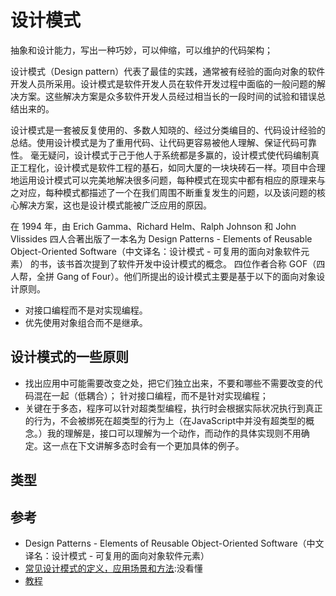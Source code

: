 # 设计模式

抽象和设计能力，写出一种巧妙，可以伸缩，可以维护的代码架构；

设计模式（Design pattern）代表了最佳的实践，通常被有经验的面向对象的软件开发人员所采用。设计模式是软件开发人员在软件开发过程中面临的一般问题的解决方案。这些解决方案是众多软件开发人员经过相当长的一段时间的试验和错误总结出来的。

设计模式是一套被反复使用的、多数人知晓的、经过分类编目的、代码设计经验的总结。使用设计模式是为了重用代码、让代码更容易被他人理解、保证代码可靠性。 毫无疑问，设计模式于己于他人于系统都是多赢的，设计模式使代码编制真正工程化，设计模式是软件工程的基石，如同大厦的一块块砖石一样。项目中合理地运用设计模式可以完美地解决很多问题，每种模式在现实中都有相应的原理来与之对应，每种模式都描述了一个在我们周围不断重复发生的问题，以及该问题的核心解决方案，这也是设计模式能被广泛应用的原因。

在 1994 年，由 Erich Gamma、Richard Helm、Ralph Johnson 和 John Vlissides 四人合著出版了一本名为 Design Patterns - Elements of Reusable Object-Oriented Software（中文译名：设计模式 - 可复用的面向对象软件元素） 的书，该书首次提到了软件开发中设计模式的概念。
四位作者合称 GOF（四人帮，全拼 Gang of Four）。他们所提出的设计模式主要是基于以下的面向对象设计原则。

- 对接口编程而不是对实现编程。
- 优先使用对象组合而不是继承。

## 设计模式的一些原则

- 找出应用中可能需要改变之处，把它们独立出来，不要和哪些不需要改变的代码混在一起（低耦合）； 针对接口编程，而不是针对实现编程；
- 关键在于多态，程序可以针对超类型编程，执行时会根据实际状况执行到真正的行为，不会被绑死在超类型的行为上（在JavaScript中并没有超类型的概念。）我的理解是，接口可以理解为一个动作，而动作的具体实现则不用确定。这一点在下文讲解多态时会有一个更加具体的例子。


## 类型


## 参考

- Design Patterns - Elements of Reusable Object-Oriented Software（中文译名：设计模式 - 可复用的面向对象软件元素）
- [常见设计模式的定义，应用场景和方法](http://www.jianshu.com/p/f3c76b695167):没看懂
- [教程](http://www.runoob.com/design-pattern/design-pattern-tutorial.html)
